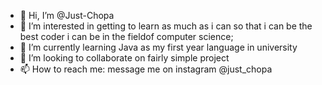 - 👋 Hi, I’m @Just-Chopa
- 👀 I’m interested in getting to learn as much as i can so that i can be the best coder i can be in the fieldof computer science;
- 🌱 I’m currently learning Java as my first year language in university
- 💞️ I’m looking to collaborate on fairly simple project
- 📫 How to reach me: message me on instagram @just_chopa

<!---
Just-Chopa/Just-Chopa is a ✨ special ✨ repository because its `README.md` (this file) appears on your GitHub profile.
You can click the Preview link to take a look at your changes.
--->
